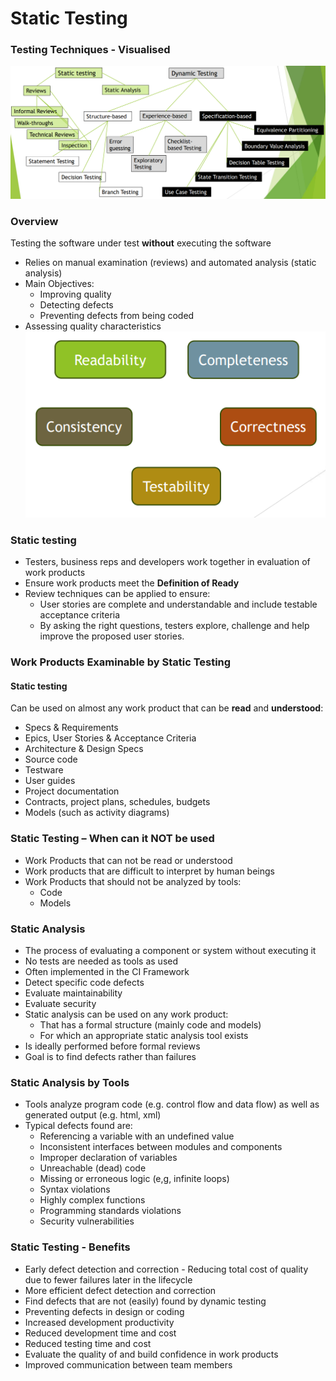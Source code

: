 # Static Testing 

### Testing Techniques - Visualised
![image1.png](assets/image1.png)

### Overview
Testing the software under test **without** executing the software

* Relies on manual examination (reviews) and automated analysis (static analysis)
* Main Objectives:
  * Improving quality
  * Detecting defects
  * Preventing defects from being coded
* Assessing quality characteristics
![image2.png](assets/image2.png)

### Static testing
* Testers, business reps and developers work together in evaluation of work products
* Ensure work products meet the **Definition of Ready**
* Review techniques can be applied to ensure:
  * User stories are complete and understandable and include testable acceptance criteria
  * By asking the right questions, testers explore, challenge and help improve the proposed
    user stories. 

### Work Products Examinable by Static Testing
#### Static testing
Can be used on almost any work product that can be **read** and **understood**:
* Specs & Requirements
* Epics, User Stories & Acceptance Criteria
* Architecture & Design Specs
* Source code
* Testware
* User guides
* Project documentation
* Contracts, project plans, schedules, budgets
* Models (such as activity diagrams)

### Static Testing – When can it NOT be used
* Work Products that can not be read or understood
* Work products that are difficult to interpret by human beings
* Work Products that should not be analyzed by tools:
  * Code
  * Models

### Static Analysis
* The process of evaluating a component or system without executing it
* No tests are needed as tools as used
* Often implemented in the CI Framework
* Detect specific code defects
* Evaluate maintainability
* Evaluate security
* Static analysis can be used on any work product:
  * That has a formal structure (mainly code and models)
  * For which an appropriate static analysis tool exists
* Is ideally performed before formal reviews
* Goal is to find defects rather than failures

### Static Analysis by Tools
* Tools analyze program code (e.g. control flow and data flow) as well as generated output (e.g. html, xml)
* Typical defects found are:
  * Referencing a variable with an undefined value
  * Inconsistent interfaces between modules and components
  * Improper declaration of variables
  * Unreachable (dead) code
  * Missing or erroneous logic (e,g, infinite loops)
  * Syntax violations
  * Highly complex functions
  * Programming standards violations
  * Security vulnerabilities

### Static Testing - Benefits
* Early defect detection and correction - Reducing total cost of quality due to fewer failures later in the lifecycle
* More efficient defect detection and correction
* Find defects that are not (easily) found by dynamic testing
* Preventing defects in design or coding
* Increased development productivity
* Reduced development time and cost
* Reduced testing time and cost
* Evaluate the quality of and build confidence in work products
* Improved communication between team members

